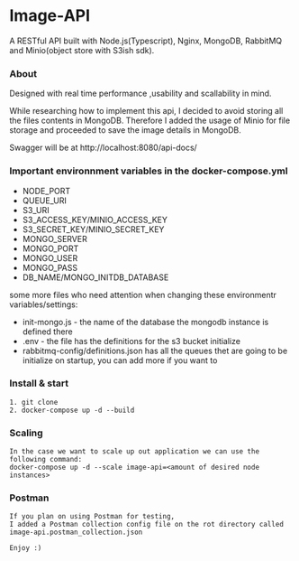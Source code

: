 # Image-API

A RESTful API built with Node.js(Typescript), Nginx, MongoDB, RabbitMQ and Minio(object store with S3ish sdk).

### About

Designed with real time performance ,usability and scallability in mind.

While researching how to implement this api, I decided to avoid storing all the files contents in MongoDB. Therefore I added the usage of Minio for file storage and proceeded to save the image details in MongoDB.

Swagger will be at http://localhost:8080/api-docs/


### Important environnment variables in the docker-compose.yml

- NODE_PORT
- QUEUE_URI
- S3_URI
- S3_ACCESS_KEY/MINIO_ACCESS_KEY
- S3_SECRET_KEY/MINIO_SECRET_KEY
- MONGO_SERVER
- MONGO_PORT
- MONGO_USER
- MONGO_PASS
- DB_NAME/MONGO_INITDB_DATABASE

some more files who need attention when changing these environmentr variables/settings:
 - init-mongo.js - the name of the database the mongodb instance is defined there
 - .env - the file has the definitions for the s3 bucket initialize
 - rabbitmq-config/definitions.json has all the queues thet are going to be initialize on startup, you can add more if you want to


### Install & start

```
1. git clone
2. docker-compose up -d --build
```

### Scaling

```
In the case we want to scale up out application we can use the following command:
docker-compose up -d --scale image-api=<amount of desired node instances>
```

### Postman

```
If you plan on using Postman for testing, 
I added a Postman collection config file on the rot directory called image-api.postman_collection.json

Enjoy :)
```